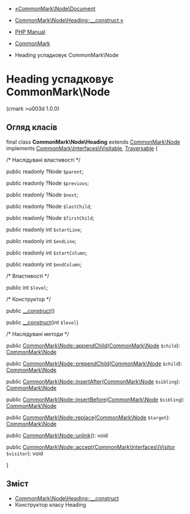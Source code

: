 - [«CommonMark\Node\Document](class.commonmark-node-document.md)
- [CommonMark\Node\Heading::\_\_construct
»](commonmark-node-heading.construct.md)

- [PHP Manual](index.md)
- [CommonMark](book.cmark.md)
- Heading успадковує CommonMark\Node

# Heading успадковує CommonMark\Node

(cmark \>u003d 1.0.0)

## Огляд класів

final class **CommonMark\Node\Heading** extends
[CommonMark\Node](class.commonmark-node.md) implements
[CommonMark\Interfaces\IVisitable](class.commonmark-interfaces-ivisitable.md),
[Traversable](class.traversable.md) {

/\* Наслідувані властивості \*/

public readonly ?Node `$parent`;

public readonly ?Node `$previous`;

public readonly ?Node `$next`;

public readonly ?Node `$lastChild`;

public readonly ?Node `$firstChild`;

public readonly int `$startLine`;

public readonly int `$endLine`;

public readonly int `$startColumn`;

public readonly int `$endColumn`;

/\* Властивості \*/

public int `$level`;

/\* Конструктор \*/

public [\_\_construct](commonmark-node-heading.construct.md)()

public [\_\_construct](commonmark-node-heading.construct.md)(int
`$level`)

/\* Наслідувані методи \*/

public
[CommonMark\Node::appendChild](commonmark-node.appendchild.md)([CommonMark\Node](class.commonmark-node.md)
`$child`): [CommonMark\Node](class.commonmark-node.md)

public
[CommonMark\Node::prependChild](commonmark-node.prependchild.md)([CommonMark\Node](class.commonmark-node.md)
`$child`): [CommonMark\Node](class.commonmark-node.md)

public
[CommonMark\Node::insertAfter](commonmark-node.insertafter.md)([CommonMark\Node](class.commonmark-node.md)
`$sibling`): [CommonMark\Node](class.commonmark-node.md)

public
[CommonMark\Node::insertBefore](commonmark-node.insertbefore.md)([CommonMark\Node](class.commonmark-node.md)
`$sibling`): [CommonMark\Node](class.commonmark-node.md)

public
[CommonMark\Node::replace](commonmark-node.replace.md)([CommonMark\Node](class.commonmark-node.md)
`$target`): [CommonMark\Node](class.commonmark-node.md)

public [CommonMark\Node::unlink](commonmark-node.unlink.md)(): void

public
[CommonMark\Node::accept](commonmark-node.accept.md)([CommonMark\Interfaces\IVisitor](class.commonmark-interfaces-ivisitor.md)
`$visitor`): void

}

## Зміст

- [CommonMark\Node\Heading::\_\_construct](commonmark-node-heading.construct.md)
- Конструктор класу Heading
